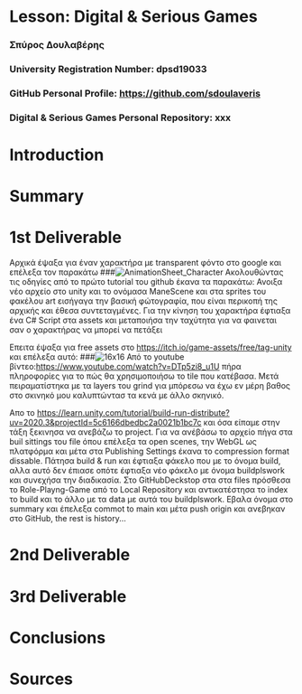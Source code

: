 # Lesson: Digital & Serious Games

### Σπύρος Δουλαβέρης
### University Registration Number: dpsd19033
### GitHub Personal Profile: https://github.com/sdoulaveris
### Digital & Serious Games Personal Repository: xxx

# Introduction

# Summary


# 1st Deliverable
Αρχικά έψαξα για έναν χαρακτήρα με transparent φόντο στο google και επέλεξα τον παρακάτω
###![AnimationSheet_Character](https://user-images.githubusercontent.com/101328993/200038740-4da2f50c-6ffe-416a-9b56-92801acaf34f.png)
Ακολουθώντας τις οδηγίες από το πρώτο tutorial του github έκανα τα παρακάτω:
Ανοιξα νέο αρχείο στο unity και το ονόμασα ΜaneScene και στα sprites του φακέλου art εισήγαγα την βασική φώτογραφία, που είναι περικοπή της αρχικής και έθεσα συντεταγμένες. Για την κίνηση του χαρακτήρα έφτιαξα ένα C# Script στα assets και μεταποιήσα την ταχύτητα για να φαινεται σαν ο χαρακτήρας να μπορεί να πετάξει

Επειτα έψαξα για free assets στο https://itch.io/game-assets/free/tag-unity και επέλεξα αυτό:
###![16x16](https://user-images.githubusercontent.com/101328993/200041641-cd4892e0-245d-46a9-a168-dfa96f72905a.png)
Από το youtube βίντεο:https://www.youtube.com/watch?v=DTp5zi8_u1U
πήρα πληροφορίες για το πώς θα χρησιμοποιήσω το tile που κατέβασα.
Μετά πειραματίστηκα με τα layers του grind για μπόρεσω να έχω εν μέρη βαθος στο σκινηκό μου καλυπτώντασ τα κενά με άλλο σκηνικό.

Aπο το https://learn.unity.com/tutorial/build-run-distribute?uv=2020.3&projectId=5c6166dbedbc2a0021b1bc7c και όσα είπαμε στην τάξη ξεκινησα να ανεβάζω το project. Για να ανέβάσω το αρχείο πήγα στα buil sittings του file όπου επέλεξα τα open scenes, την WebGL ως πλατφόρμα και μέτα στα Publishing Settings έκανα το compression format dissable. Πάτησα build & run και έφτιαξα φάκελο που με το όνομα build, αλλα αυτό δεν έπιασε οπότε έφτιαξα νέο φάκελο με όνομα buildplswork και συνεχήσα την διαδικασία. Στο GitHubDeckstop στα στα files πρόσθεσα το Role-Playng-Game από το Local Repository και αντικατέστησα το index το build και το άλλο με τα data με αυτά του buildplswork. Eβαλα όνομα στο summary και έπελεξα commot to main και μέτα push origin και ανεβηκαν στο GitHub, the rest is history...




# 2nd Deliverable


# 3rd Deliverable 


# Conclusions


# Sources
